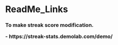 # ReadMe_Links

<h3>
  <p> To make streak score modification.</p>
  - https://streak-stats.demolab.com/demo/
</h3>
